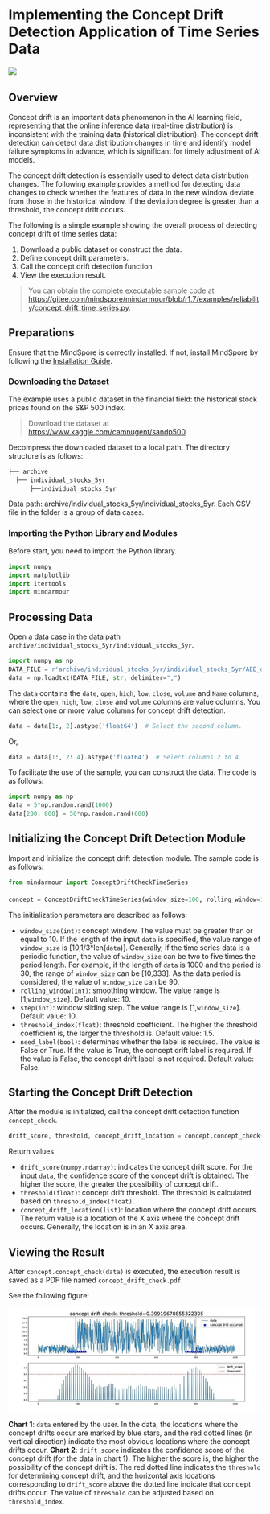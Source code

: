 # Implementing the Concept Drift Detection Application of Time Series Data

<a href="https://gitee.com/mindspore/docs/blob/r1.7/docs/mindarmour/docs/source_en/concept_drift_time_series.md" target="_blank"><img src="https://mindspore-website.obs.cn-north-4.myhuaweicloud.com/website-images/r1.7/resource/_static/logo_source_en.png"></a>

## Overview

Concept drift is an important data phenomenon in the AI learning field, representing that the online inference data (real-time distribution) is inconsistent with the training data (historical distribution).
 The concept drift detection can detect data distribution changes in time and identify model failure symptoms in advance, which is significant for timely adjustment of AI models.

The concept drift detection is essentially used to detect data distribution changes. The following example provides a method for detecting data changes to check whether the features of data in the new window deviate from those in the historical window. If the deviation degree is greater than a threshold, the concept drift occurs.

The following is a simple example showing the overall process of detecting concept drift of time series data:

1. Download a public dataset or construct the data.
2. Define concept drift parameters.
3. Call the concept drift detection function.
4. View the execution result.

> You can obtain the complete executable sample code at <https://gitee.com/mindspore/mindarmour/blob/r1.7/examples/reliability/concept_drift_time_series.py>.

## Preparations

Ensure that the MindSpore is correctly installed. If not, install MindSpore by following the [Installation Guide](https://www.mindspore.cn/install/en).

### Downloading the Dataset

The example uses a public dataset in the financial field: the historical stock prices found on the S&P 500 index.
> Download the dataset at <https://www.kaggle.com/camnugent/sandp500>.

Decompress the downloaded dataset to a local path. The directory structure is as follows:

```bash
├── archive
  ├── individual_stocks_5yr
      ├──individual_stocks_5yr
```

Data path: archive/individual_stocks_5yr/individual_stocks_5yr. Each CSV file in the folder is a group of data cases.

### Importing the Python Library and Modules

Before start, you need to import the Python library.

```python
import numpy
import matplotlib
import itertools
import mindarmour
```

## Processing Data

Open a data case in the data path `archive/individual_stocks_5yr/individual_stocks_5yr`.

```python
import numpy as np
DATA_FILE = r'archive/individual_stocks_5yr/individual_stocks_5yr/AEE_data.csv'
data = np.loadtxt(DATA_FILE, str, delimiter=",")
```

The `data` contains the `date`, `open`, `high`, `low`, `close`, `volume` and `Name` columns, where the `open`, `high`, `low`, `close` and `volume` columns are value columns. You can select one or more value columns for concept drift detection.

```python
data = data[1:, 2].astype('float64')  # Select the second column.
```

Or,

```python
data = data[1:, 2: 4].astype('float64')  # Select columns 2 to 4.
```

To facilitate the use of the sample, you can construct the data. The code is as follows:

```python
import numpy as np
data = 5*np.random.rand(1000)
data[200: 800] = 50*np.random.rand(600)
```

## Initializing the Concept Drift Detection Module

Import and initialize the concept drift detection module. The sample code is as follows:

```python
from mindarmour import ConceptDriftCheckTimeSeries

concept = ConceptDriftCheckTimeSeries(window_size=100, rolling_window=10, step=10, threshold_index=1.5,need_label=False)
```

The initialization parameters are described as follows:

- `window_size(int)`: concept window. The value must be greater than or equal to 10. If the length of the input `data` is specified, the value range of `window_size` is [10,1/3*len(`data`)]. Generally, if the time series data is a periodic function, the value of `window_size` can be two to five times the period length. For example, if the length of `data` is 1000 and the period is 30, the range of `window_size` can be [10,333]. As the data period is considered, the value of `window_size` can be 90.
- `rolling_window(int)`: smoothing window. The value range is [1,`window_size`]. Default value: 10.
- `step(int)`: window sliding step. The value range is [1,`window_size`]. Default value: 10.
- `threshold_index(float)`: threshold coefficient. The higher the threshold coefficient is, the larger the threshold is. Default value: 1.5.
- `need_label(bool)`: determines whether the label is required. The value is False or True. If the value is True, the concept drift label is required. If the value is False, the concept drift label is not required. Default value: False.

## Starting the Concept Drift Detection

After the module is initialized, call the concept drift detection function `concept_check`.

```python
drift_score, threshold, concept_drift_location = concept.concept_check(data)
```

Return values

- `drift_score(numpy.ndarray)`: indicates the concept drift score. For the input `data`, the confidence score of the concept drift is obtained. The higher the score, the greater the possibility of concept drift.
- `threshold(float)`: concept drift threshold. The threshold is calculated based on `threshold_index(float)`.
- `concept_drift_location(list)`: location where the concept drift occurs. The return value is a location of the X axis where the concept drift occurs. Generally, the location is in an X axis area.

## Viewing the Result

After `concept.concept_check(data)` is executed, the execution result is saved as a PDF file named `concept_drift_check.pdf`.

See the following figure:

![Concept drift](./images/concept_drift_timeseries.JPG)

**Chart 1**: `data` entered by the user. In the data, the locations where the concept drifts occur are marked by blue stars, and the red dotted lines (in vertical direction) indicate the most obvious locations where the concept drifts occur.
**Chart 2**:  `drift_score` indicates the confidence score of the concept drift (for the data in chart 1). The higher the score is, the higher the possibility of the concept drift is. The red dotted line indicates the `threshold` for determining concept drift, and the horizontal axis locations corresponding to `drift_score` above the dotted line indicate that concept drifts occur. The value of `threshold` can be adjusted based on `threshold_index`.
